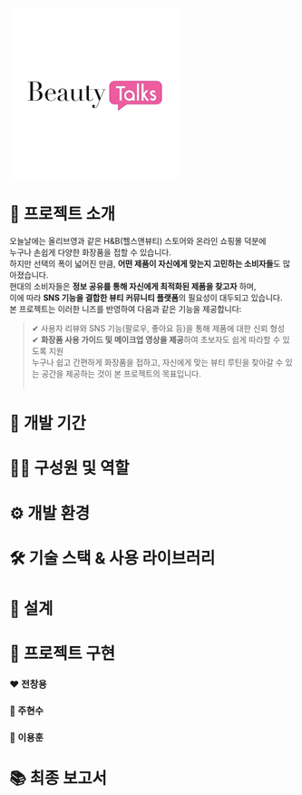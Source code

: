 <img src="BeautyTalk/WebContent/resources/images/MainLogo.png" width="300" />


# 🌸 프로젝트 소개
오늘날에는 올리브영과 같은 H&B(헬스앤뷰티) 스토어와 온라인 쇼핑몰 덕분에 <br>
누구나 손쉽게 다양한 화장품을 접할 수 있습니다.<br>
하지만 선택의 폭이 넓어진 만큼, **어떤 제품이 자신에게 맞는지 고민하는 소비자들**도 많아졌습니다.<br>
현대의 소비자들은 **정보 공유를 통해 자신에게 최적화된 제품을 찾고자** 하며, <br>
이에 따라 **SNS 기능을 결합한 뷰티 커뮤니티 플랫폼**의 필요성이 대두되고 있습니다.<br>
본 프로젝트는 이러한 니즈를 반영하여 다음과 같은 기능을 제공합니다:<br>
> ✔ 사용자 리뷰와 SNS 기능(팔로우, 좋아요 등)을 통해 제품에 대한 신뢰 형성<br>
> ✔ **화장품 사용 가이드 및 메이크업 영상을 제공**하여 초보자도 쉽게 따라할 수 있도록 지원<br>
> 누구나 쉽고 간편하게 화장품을 접하고, 자신에게 맞는 뷰티 루틴을 찾아갈 수 있는 공간을 제공하는 것이 본 프로젝트의 목표입니다.
<br><br>

# 📆 개발 기간

# 👨‍💻 구성원 및 역할

# ⚙ 개발 환경

# 🛠️ 기술 스택 & 사용 라이브러리

# 💾 설계

# 🎀 프로젝트 구현
### ❤ 전창용
### 💛 주현수
### 💜 이용훈

# 📚 최종 보고서
